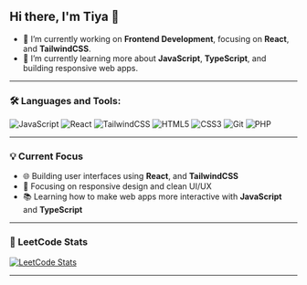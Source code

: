 ## Hi there, I'm Tiya 👋

<!--
**setiyawt04/setiyawt04** is a ✨ _special_ ✨ repository because its `README.md` (this file) appears on your GitHub profile.
Here are some ideas to get you started:
-->

- 🔭 I’m currently working on **Frontend Development**, focusing on **React**, and **TailwindCSS**.
- 🌱 I’m currently learning more about **JavaScript**, **TypeScript**, and building responsive web apps.

---

### 🛠️ Languages and Tools:
![JavaScript](https://img.shields.io/badge/-JavaScript-F7DF1E?style=flat-square&logo=javascript&logoColor=black)
![React](https://img.shields.io/badge/-React-61DAFB?style=flat-square&logo=react&logoColor=black)
![TailwindCSS](https://img.shields.io/badge/-TailwindCSS-06B6D4?style=flat-square&logo=tailwind-css&logoColor=white)
![HTML5](https://img.shields.io/badge/-HTML5-E34F26?style=flat-square&logo=html5&logoColor=white)
![CSS3](https://img.shields.io/badge/-CSS3-1572B6?style=flat-square&logo=css3&logoColor=white)
![Git](https://img.shields.io/badge/-Git-F05032?style=flat-square&logo=git&logoColor=white)
![PHP](https://img.shields.io/badge/-PHP-777BB4?style=flat-square&logo=php&logoColor=white)

---

### 💡 Current Focus
- 🌐 Building user interfaces using **React**, and **TailwindCSS**
- 🎨 Focusing on responsive design and clean UI/UX
- 📚 Learning how to make web apps more interactive with **JavaScript** and **TypeScript**

---

### 🧠 LeetCode Stats
[![LeetCode Stats](https://leetcard.jacoblin.cool/your_leetcode_username?theme=dark&font=baloo)](https://leetcode.com/tiya04/)

---
